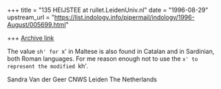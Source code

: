 +++
title = "135 HEIJSTEE at rullet.LeidenUniv.nl"
date = "1996-08-29"
upstream_url = "https://list.indology.info/pipermail/indology/1996-August/005699.html"

+++
[Archive link](https://list.indology.info/pipermail/indology/1996-August/005699.html)

The value `sh' for `x' in Maltese is also found in Catalan and
in Sardinian, both Roman languages. For me reason enough not to
use the `x' to represent the modified `kh'.

Sandra Van der Geer
CNWS
Leiden
The Netherlands




